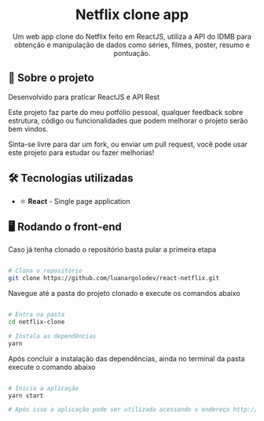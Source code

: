 <h1 align="center">
<br>
Netflix clone app
</h1>

<p align="center">Um web app clone do Netflix feito em ReactJS, utiliza a API do IDMB para obtenção e manipulação de dados como séries, filmes, poster, resumo e pontuação.
</p>

## 📃 Sobre o projeto

Desenvolvido para praticar ReactJS e API Rest

Este projeto faz parte do meu potfólio pessoal, qualquer feedback sobre estrutura, código ou funcionalidades que podem melhorar o projeto serão bem vindos.

Sinta-se livre para dar um fork, ou enviar um pull request, você pode usar este projeto para estudar ou fazer melhorias!


## 🛠 Tecnologias utilizadas

- ⚛ **React** - Single page application


## 🖥 Rodando o front-end

Caso já tenha clonado o repositório basta pular a primeira etapa

```bash

# Clona o repositório
git clone https://github.com/luanargolodev/react-netflix.git

```

Navegue até a pasta do projeto clonado e execute os comandos abaixo

```bash

# Entra na pasta
cd netflix-clone

# Instala as dependências
yarn

```
Após concluir a instalação das dependências, ainda no terminal da pasta execute o comando abaixo

```bash

# Inicia a aplicação
yarn start

# Após isso a aplicação pode ser utilizada acessando o endereço http://localhost:3000

```
